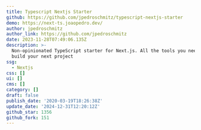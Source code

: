 ```yaml
---
title: Typescript Nextjs Starter
github: https://github.com/jpedroschmitz/typescript-nextjs-starter
demo: https://next-ts.joaopedro.dev/
author: jpedroschmitz
author_link: https://github.com/jpedroschmitz
date: 2023-11-28T07:49:06.135Z
description: >-
  Non-opinionated TypeScript starter for Next.js. All the tools you need to
  build your next project ️
ssg:
  - Nextjs
css: []
ui: []
cms: []
category: []
draft: false
publish_date: '2020-03-19T18:26:38Z'
update_date: '2024-12-31T12:20:12Z'
github_star: 1356
github_fork: 151
---
```


